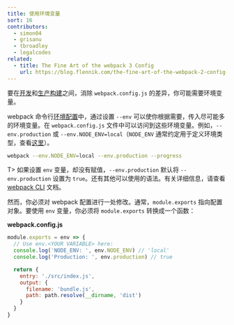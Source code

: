 ```yaml
---
title: 使用环境变量
sort: 16
contributors:
  - simon04
  - grisanu
  - tbroadley
  - legalcodes
related:
  - title: The Fine Art of the webpack 3 Config
    url: https://blog.flennik.com/the-fine-art-of-the-webpack-2-config-dc4d19d7f172#d60a
---
```


要在[开发](/guides/development)和[生产构建](/guides/production)之间，消除 `webpack.config.js` 的差异，你可能需要环境变量。

webpack 命令行[环境配置](/api/cli/#environment-options)中，通过设置 `--env` 可以使你根据需要，传入尽可能多的环境变量。在 `webpack.config.js` 文件中可以访问到这些环境变量。例如，`--env.production` 或 `--env.NODE_ENV=local`（`NODE_ENV` 通常约定用于定义环境类型，查看[这里](https://dzone.com/articles/what-you-should-know-about-node-env)）。

```bash
webpack --env.NODE_ENV=local --env.production --progress
```

T> 如果设置 `env` 变量，却没有赋值，`--env.production` 默认将 `--env.production` 设置为 `true`。还有其他可以使用的语法。有关详细信息，请查看 [webpack CLI](/api/cli/#environment-options) 文档。

然而，你必须对 webpack 配置进行一处修改。通常，`module.exports` 指向配置对象。要使用 `env` 变量，你必须将 `module.exports` 转换成一个函数：

__webpack.config.js__

``` js
module.exports = env => {
  // Use env.<YOUR VARIABLE> here:
  console.log('NODE_ENV: ', env.NODE_ENV) // 'local'
  console.log('Production: ', env.production) // true

  return {
    entry: './src/index.js',
    output: {
      filename: 'bundle.js',
      path: path.resolve(__dirname, 'dist')
    }
  }
}
```
